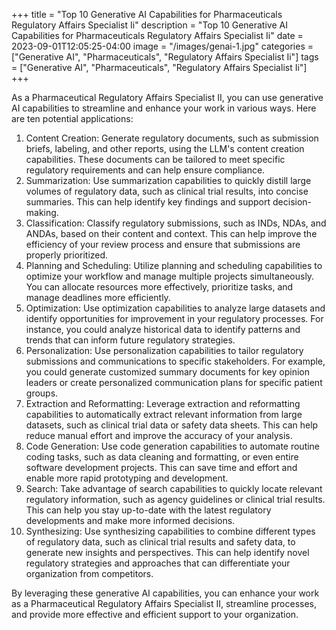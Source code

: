 +++
title = "Top 10 Generative AI Capabilities for Pharmaceuticals Regulatory Affairs Specialist Ii"
description = "Top 10 Generative AI Capabilities for Pharmaceuticals Regulatory Affairs Specialist Ii"
date = 2023-09-01T12:05:25-04:00
image = "/images/genai-1.jpg"
categories = ["Generative AI", "Pharmaceuticals", "Regulatory Affairs Specialist Ii"]
tags = ["Generative AI", "Pharmaceuticals", "Regulatory Affairs Specialist Ii"]
+++

As a Pharmaceutical Regulatory Affairs Specialist II, you can use generative AI capabilities to streamline and enhance your work in various ways. Here are ten potential applications:

1. Content Creation: Generate regulatory documents, such as submission briefs, labeling, and other reports, using the LLM's content creation capabilities. These documents can be tailored to meet specific regulatory requirements and can help ensure compliance.
2. Summarization: Use summarization capabilities to quickly distill large volumes of regulatory data, such as clinical trial results, into concise summaries. This can help identify key findings and support decision-making.
3. Classification: Classify regulatory submissions, such as INDs, NDAs, and ANDAs, based on their content and context. This can help improve the efficiency of your review process and ensure that submissions are properly prioritized.
4. Planning and Scheduling: Utilize planning and scheduling capabilities to optimize your workflow and manage multiple projects simultaneously. You can allocate resources more effectively, prioritize tasks, and manage deadlines more efficiently.
5. Optimization: Use optimization capabilities to analyze large datasets and identify opportunities for improvement in your regulatory processes. For instance, you could analyze historical data to identify patterns and trends that can inform future regulatory strategies.
6. Personalization: Use personalization capabilities to tailor regulatory submissions and communications to specific stakeholders. For example, you could generate customized summary documents for key opinion leaders or create personalized communication plans for specific patient groups.
7. Extraction and Reformatting: Leverage extraction and reformatting capabilities to automatically extract relevant information from large datasets, such as clinical trial data or safety data sheets. This can help reduce manual effort and improve the accuracy of your analysis.
8. Code Generation: Use code generation capabilities to automate routine coding tasks, such as data cleaning and formatting, or even entire software development projects. This can save time and effort and enable more rapid prototyping and development.
9. Search: Take advantage of search capabilities to quickly locate relevant regulatory information, such as agency guidelines or clinical trial results. This can help you stay up-to-date with the latest regulatory developments and make more informed decisions.
10. Synthesizing: Use synthesizing capabilities to combine different types of regulatory data, such as clinical trial results and safety data, to generate new insights and perspectives. This can help identify novel regulatory strategies and approaches that can differentiate your organization from competitors.

By leveraging these generative AI capabilities, you can enhance your work as a Pharmaceutical Regulatory Affairs Specialist II, streamline processes, and provide more effective and efficient support to your organization.